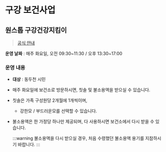 # 구강 보건사업

## 원스톱 구강건강지킴이

> [공식 안내](https://www.ddc.go.kr/health/contents.do?key=1566)

**운영 날짜** : 매주 화요일, 오전 09:30~11:30 / 오후 13:30~17:00

### 운영 내용

- **대상** : 동두천 시민

- 매주 화요일에 보건소로 방문하시면, 칫솔 및 불소용액을 받으실 수 있습니다.  

- 칫솔은 가족 구성원당 2개월에 1개씩이며,

  - 강한모 / 부드러운모를 선택할 수 있습니다.
  
- 불소용액은 한 가정당 하나만 제공되며, 다 사용하시면 보건소에서 다시 받을 수 있습니다.

  :::warning 불소용액을 다시 받으실 경우,
  처음 수령했던 불소용액 용기를 지참하시기 바랍니다.
  :::
